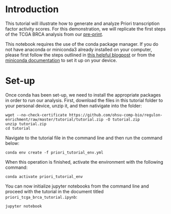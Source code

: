 # Introduction

This tutorial will illustrate how to generate and analyze Priori transcription factor activity scores. For this demonstration, we will replicate the first steps of the TCGA BRCA analysis from our [pre-print](https://www.biorxiv.org/content/10.1101/2022.12.16.520295v2).

This notebook requires the use of the conda package manager. If you do not have anaconda or miniconda3 already installed on your computer, please first follow the steps outlined in [this helpful blogpost](https://engineeringfordatascience.com/posts/install_miniconda_from_the_command_line/) or from the [miniconda documentation](https://docs.conda.io/projects/miniconda/en/latest/) to set it up on your device.

# Set-up

Once conda has been set-up, we need to install the appropriate packages in order to run our analysis. First, download the files in this tutorial folder to your personal device, unzip it, and then nativigate into the folder:
```
wget --no-check-certificate https://github.com/ohsu-comp-bio/regulon-enrichment/raw/master/tutorial/tutorial.zip -O tutorial.zip
unzip tutorial.zip
cd tutorial
```

Navigate to the tutorial file in the command line and then run the command below:
```
conda env create -f priori_tutorial_env.yml
```

When this operation is finished, activate the environment with the following command:
```
conda activate priori_tutorial_env
```

You can now initialize jupyter notebooks from the command line and proceed with the tutorial in the document titled `priori_tcga_brca_tutorial.ipynb`:
```
jupyter notebook
```